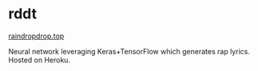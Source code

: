 # rddt

[raindropdrop.top](www.raindropdrop.top)

Neural network leveraging Keras+TensorFlow which generates rap lyrics. Hosted on Heroku.
